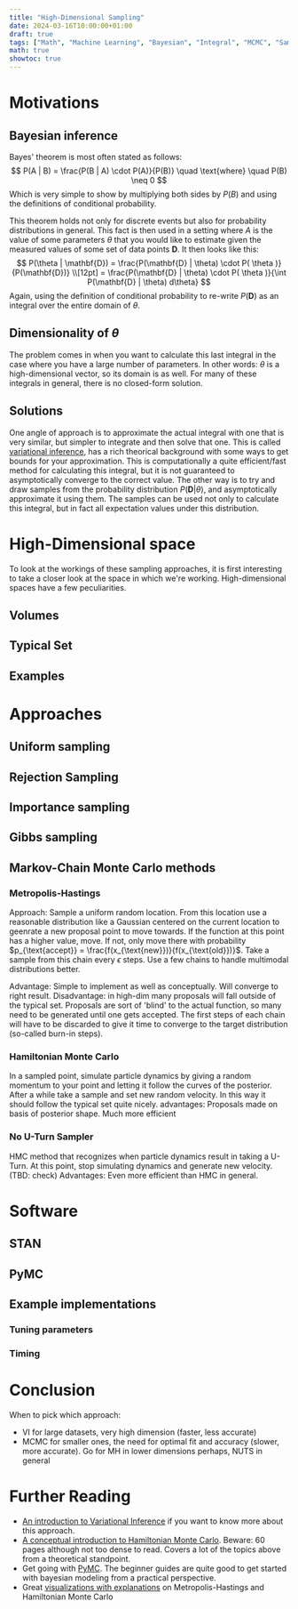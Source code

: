 ```yaml
---
title: "High-Dimensional Sampling"
date: 2024-03-16T10:00:00+01:00
draft: true
tags: ["Math", "Machine Learning", "Bayesian", "Integral", "MCMC", "Sampling"]
math: true
showtoc: true
---
```


# Motivations

## Bayesian inference

Bayes' theorem is most often stated as follows:
$$
P(A | B) = \frac{P(B | A) \cdot P(A)}{P(B)} \quad \text{where} \quad P(B) \neq 0
$$
Which is very simple to show by multiplying both sides by $P(B)$ and using the definitions of conditional probability.

This theorem holds not only for discrete events but also for probability distributions in general. This fact is then used in a setting where $A$ is the value of some parameters $\theta$ that you would like to estimate given the measured values of some set of data points $\mathbf{D}$. It then looks like this:
$$
P(\theta | \mathbf{D}) = \frac{P(\mathbf{D} | \theta) \cdot P( \theta )}{P(\mathbf{D})} \\[12pt]
= \frac{P(\mathbf{D} | \theta) \cdot P( \theta )}{\int P(\mathbf{D} | \theta) d\theta}
$$
Again, using the definition of conditional probability to re-write $P(\mathbf{D})$ as an integral over the entire domain of $\theta$.

## Dimensionality of $\theta$
The problem comes in when you want to calculate this last integral in the case where you have a large number of parameters. In other words: $\theta$ is a high-dimensional vector, so its domain is as well. For many of these integrals in general, there is no closed-form solution. 

## Solutions
One angle of approach is to approximate the actual integral with one that is very similar, but simpler to integrate and then solve that one. This is called [variational inference](https://en.wikipedia.org/wiki/Variational_Bayesian_methods), has a rich theorical background with some ways to get bounds for your approximation. This is computationally a quite efficient/fast method for calculating this integral, but it is not guaranteed to asymptotically converge to the correct value.
The other way is to try and draw samples from the probability distribution $P(\mathbf{D} | \theta)$, and asymptotically approximate it using them. The samples can be used not only to calculate this integral, but in fact all expectation values under this distribution.

# High-Dimensional space
To look at the workings of these sampling approaches, it is first interesting to take a closer look at the space in which we're working. High-dimensional spaces have a few peculiarities.

## Volumes
## Typical Set
## Examples

# Approaches

## Uniform sampling
## Rejection Sampling
## Importance sampling
## Gibbs sampling
## Markov-Chain Monte Carlo methods
### Metropolis-Hastings
Approach: Sample a uniform random location. From this location use a reasonable distribution like a Gaussian centered on the current location to geenrate a new proposal point to move towards. If the function at this point has a higher value, move. If not, only move there with probability $p_{\text{accept}} = \frac{f(x_{\text{new}})}{f(x_{\text{old}})}$. Take a sample from this chain every $\epsilon$ steps. Use a few chains to handle multimodal distributions better.

Advantage: Simple to implement as well as conceptually. Will converge to right result.
Disadvantage: in high-dim many proposals will fall outside of the typical set. Proposals are sort of 'blind' to the actual function, so many need to be generated until one gets accepted. The first steps of each chain will have to be discarded to give it time to converge to the target distribution (so-called burn-in steps).

### Hamiltonian Monte Carlo
In a sampled point, simulate particle dynamics by giving a random momentum to your point and letting it follow the curves of the posterior. After a while take a sample and set new random velocity. In this way it should follow the typical set quite nicely.
advantages: Proposals made on basis of posterior shape. Much more efficient
### No U-Turn Sampler
HMC method that recognizes when particle dynamics result in taking a U-Turn. At this point, stop simulating dynamics and generate new velocity. (TBD: check)
Advantages: Even more efficient than HMC in general.
# Software

## STAN
## PyMC

## Example implementations
### Tuning parameters
### Timing

# Conclusion
When to pick which approach:
* VI for large datasets, very high dimension (faster, less accurate)
* MCMC for smaller ones, the need for optimal fit and accuracy (slower, more accurate). Go for MH in lower dimensions perhaps, NUTS in general

# Further Reading
* [An introduction to Variational Inference](https://arxiv.org/abs/2108.13083) if you want to know more about this approach.
* [A conceptual introduction to Hamiltonian Monte Carlo](https://arxiv.org/abs/1701.02434). Beware: 60 pages although not too dense to read. Covers a lot of the topics above from a theoretical standpoint.
* Get going with [PyMC](https://www.pymc.io/welcome.html). The beginner guides are quite good to get started with bayesian modeling from a practical perspective.
* Great [visualizations with explanations](https://arogozhnikov.github.io/2016/12/19/markov_chain_monte_carlo.html) on Metropolis-Hastings and Hamiltonian Monte Carlo

